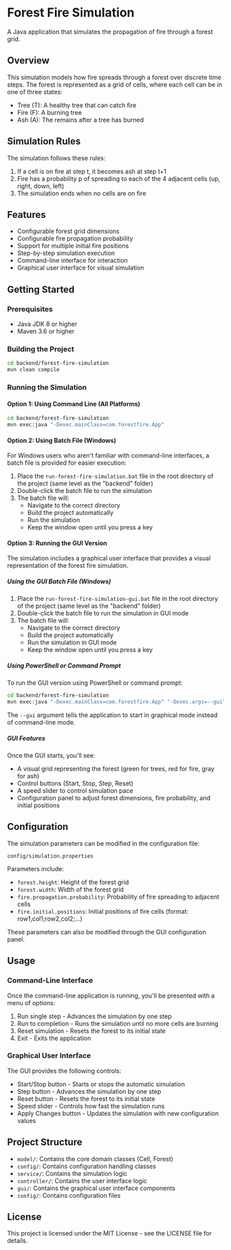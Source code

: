 # Forest Fire Simulation

A Java application that simulates the propagation of fire through a forest grid.

## Overview

This simulation models how fire spreads through a forest over discrete time steps. The forest is represented as a grid of cells, where each cell can be in one of three states:
- Tree (T): A healthy tree that can catch fire
- Fire (F): A burning tree
- Ash (A): The remains after a tree has burned

## Simulation Rules

The simulation follows these rules:
1. If a cell is on fire at step t, it becomes ash at step t+1
2. Fire has a probability p of spreading to each of the 4 adjacent cells (up, right, down, left)
3. The simulation ends when no cells are on fire

## Features

- Configurable forest grid dimensions
- Configurable fire propagation probability
- Support for multiple initial fire positions
- Step-by-step simulation execution
- Command-line interface for interaction
- Graphical user interface for visual simulation

## Getting Started

### Prerequisites

- Java JDK 8 or higher
- Maven 3.6 or higher

### Building the Project

```bash
cd backend/forest-fire-simulation
mvn clean compile
```

### Running the Simulation

#### Option 1: Using Command Line (All Platforms)

```bash
cd backend/forest-fire-simulation
mvn exec:java "-Dexec.mainClass=com.forestfire.App"
```

#### Option 2: Using Batch File (Windows)

For Windows users who aren't familiar with command-line interfaces, a batch file is provided for easier execution:

1. Place the `run-forest-fire-simulation.bat` file in the root directory of the project (same level as the "backend" folder)
2. Double-click the batch file to run the simulation
3. The batch file will:
   - Navigate to the correct directory
   - Build the project automatically
   - Run the simulation
   - Keep the window open until you press a key

#### Option 3: Running the GUI Version

The simulation includes a graphical user interface that provides a visual representation of the forest fire simulation.

##### Using the GUI Batch File (Windows)

1. Place the `run-forest-fire-simulation-gui.bat` file in the root directory of the project (same level as the "backend" folder)
2. Double-click the batch file to run the simulation in GUI mode
3. The batch file will:
   - Navigate to the correct directory
   - Build the project automatically
   - Run the simulation in GUI mode
   - Keep the window open until you press a key

##### Using PowerShell or Command Prompt

To run the GUI version using PowerShell or command prompt:

```bash
cd backend/forest-fire-simulation
mvn exec:java "-Dexec.mainClass=com.forestfire.App" "-Dexec.args=--gui"
```

The `--gui` argument tells the application to start in graphical mode instead of command-line mode.

##### GUI Features

Once the GUI starts, you'll see:
- A visual grid representing the forest (green for trees, red for fire, gray for ash)
- Control buttons (Start, Stop, Step, Reset)
- A speed slider to control simulation pace
- Configuration panel to adjust forest dimensions, fire probability, and initial positions

## Configuration

The simulation parameters can be modified in the configuration file:

```
config/simulation.properties
```

Parameters include:
- `forest.height`: Height of the forest grid
- `forest.width`: Width of the forest grid
- `fire.propagation.probability`: Probability of fire spreading to adjacent cells
- `fire.initial.positions`: Initial positions of fire cells (format: row1,col1;row2,col2;...)

These parameters can also be modified through the GUI configuration panel.

## Usage

### Command-Line Interface

Once the command-line application is running, you'll be presented with a menu of options:
1. Run single step - Advances the simulation by one step
2. Run to completion - Runs the simulation until no more cells are burning
3. Reset simulation - Resets the forest to its initial state
4. Exit - Exits the application

### Graphical User Interface

The GUI provides the following controls:
- Start/Stop button - Starts or stops the automatic simulation
- Step button - Advances the simulation by one step
- Reset button - Resets the forest to its initial state
- Speed slider - Controls how fast the simulation runs
- Apply Changes button - Updates the simulation with new configuration values

## Project Structure

- `model/`: Contains the core domain classes (Cell, Forest)
- `config/`: Contains configuration handling classes
- `service/`: Contains the simulation logic
- `controller/`: Contains the user interface logic
- `gui/`: Contains the graphical user interface components
- `config/`: Contains configuration files

## License

This project is licensed under the MIT License - see the LICENSE file for details.
